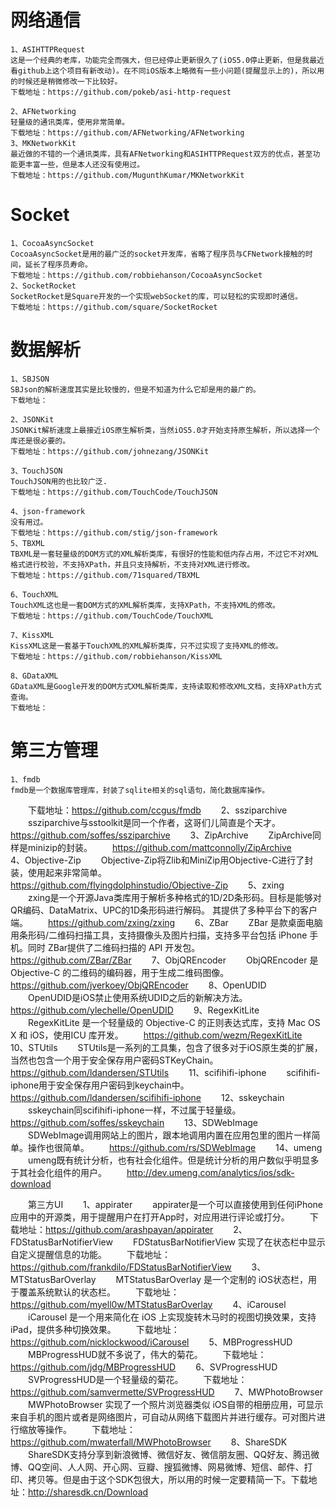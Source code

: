 
# 网络通信
    1、ASIHTTPRequest
    这是一个经典的老库，功能完全而强大，但已经停止更新很久了(iOS5.0停止更新，但是我最近看github上这个项目有新改动)。在不同iOS版本上略微有一些小问题(提醒显示上的)，所以用的时候还是稍微修改一下比较好。
    下载地址：https://github.com/pokeb/asi-http-request

    2、AFNetworking
    轻量级的通讯类库，使用非常简单。
    下载地址：https://github.com/AFNetworking/AFNetworking
    3、MKNetworkKit
    最近做的不错的一个通讯类库，具有AFNetworking和ASIHTTPRequest双方的优点，甚至功能更丰富一些，但是本人还没有使用过。
    下载地址：https://github.com/MugunthKumar/MKNetworkKit
        
# Socket
    1、CocoaAsyncSocket
    CocoaAsyncSocket是用的最广泛的socket开发库，省略了程序员与CFNetwork接触的时间，延长了程序员寿命。
    下载地址：https://github.com/robbiehanson/CocoaAsyncSocket
    2、SocketRocket
    SocketRocket是Square开发的一个实现webSocket的库，可以轻松的实现即时通信。
    下载地址：https://github.com/square/SocketRocket
        
# 数据解析
    1、SBJSON
    SBJson的解析速度其实是比较慢的，但是不知道为什么它却是用的最广的。
    下载地址：

    2、JSONKit
    JSONKit解析速度上最接近iOS原生解析类，当然iOS5.0才开始支持原生解析，所以选择一个库还是很必要的。
    下载地址：https://github.com/johnezang/JSONKit

    3、TouchJSON
    TouchJSON用的也比较广泛.
    下载地址：https://github.com/TouchCode/TouchJSON

    4、json-framework
    没有用过。
    下载地址：https://github.com/stig/json-framework
    5、TBXML
    TBXML是一套轻量级的DOM方式的XML解析类库，有很好的性能和低内存占用，不过它不对XML格式进行校验，不支持XPath，并且只支持解析，不支持对XML进行修改。
    下载地址：https://github.com/71squared/TBXML

    6、TouchXML
    TouchXML这也是一套DOM方式的XML解析类库，支持XPath，不支持XML的修改。
    下载地址：https://github.com/TouchCode/TouchXML

    7、KissXML
    KissXML这是一套基于TouchXML的XML解析类库，只不过实现了支持XML的修改。
    下载地址：https://github.com/robbiehanson/KissXML

    8、GDataXML
    GDataXML是Google开发的DOM方式XML解析类库，支持读取和修改XML文档，支持XPath方式查询。
    下载地址：

# 第三方管理
    1、fmdb
    fmdb是一个数据库管理库，封装了sqlite相关的sql语句，简化数据库操作。
　　下载地址：https://github.com/ccgus/fmdb
　　2、ssziparchive
　　ssziparchive与sstoolkit是同一个作者，这哥们儿简直是个天才。
　　https://github.com/soffes/ssziparchive
　　3、ZipArchive
　　ZipArchive同样是minizip的封装。
　　https://github.com/mattconnolly/ZipArchive
　　4、Objective-Zip
　　Objective-Zip将Zlib和MiniZip用Objective-C进行了封装，使用起来非常简单。
　　https://github.com/flyingdolphinstudio/Objective-Zip
　　5、zxing
　　zxing是一个开源Java类库用于解析多种格式的1D/2D条形码。目标是能够对QR编码、DataMatrix、UPC的1D条形码进行解码。 其提供了多种平台下的客户端。
　　https://github.com/zxing/zxing
　　6、ZBar
　　ZBar 是款桌面电脑用条形码/二维码扫描工具，支持摄像头及图片扫描，支持多平台包括 iPhone 手机。同时 ZBar提供了二维码扫描的 API 开发包。
　　https://github.com/ZBar/ZBar
　　7、ObjQREncoder
　　ObjQREncoder 是 Objective-C 的二维码的编码器，用于生成二维码图像。
　　https://github.com/jverkoey/ObjQREncoder
　　8、OpenUDID
　　OpenUDID是iOS禁止使用系统UDID之后的新解决方法。
　　https://github.com/ylechelle/OpenUDID
　　9、RegexKitLite
　　RegexKitLite 是一个轻量级的 Objective-C 的正则表达式库，支持 Mac OS X 和 iOS，使用ICU 库开发。
　　https://github.com/wezm/RegexKitLite
　　10、STUtils
　　STUtils是一系列的工具集，包含了很多对于iOS原生类的扩展，当然也包含一个用于安全保存用户密码STKeyChain。
　　https://github.com/ldandersen/STUtils
　　11、scifihifi-iphone
　　scifihifi-iphone用于安全保存用户密码到keychain中。
　　https://github.com/ldandersen/scifihifi-iphone
　　12、sskeychain
　　sskeychain同scifihifi-iphone一样，不过属于轻量级。
　　https://github.com/soffes/sskeychain
　　13、SDWebImage
　　SDWebImage调用网站上的图片，跟本地调用内置在应用包里的图片一样简单。操作也很简单。
　　https://github.com/rs/SDWebImage
　　14、umeng
　　umeng既有统计分析，也有社会化组件。但是统计分析的用户数似乎明显多于其社会化组件的用户。
　　http://dev.umeng.com/analytics/ios/sdk-download

　　第三方UI
　　1、appirater
　　appirater是一个可以直接使用到任何iPhone应用中的开源类，用于提醒用户在打开App时，对应用进行评论或打分。
　　下载地址：https://github.com/arashpayan/appirater
　　2、FDStatusBarNotifierView
　　FDStatusBarNotifierView 实现了在状态栏中显示自定义提醒信息的功能。
　　下载地址：https://github.com/frankdilo/FDStatusBarNotifierView
　　3、MTStatusBarOverlay
　　MTStatusBarOverlay 是一个定制的 iOS状态栏，用于覆盖系统默认的状态栏。
　　下载地址：https://github.com/myell0w/MTStatusBarOverlay
　　4、iCarousel
　　iCarousel 是一个用来简化在 iOS 上实现旋转木马时的视图切换效果，支持 iPad，提供多种切换效果。
　　下载地址：https://github.com/nicklockwood/iCarousel
　　5、MBProgressHUD
　　MBProgressHUD就不多说了，伟大的菊花。
　　下载地址：https://github.com/jdg/MBProgressHUD
　　6、SVProgressHUD
　　SVProgressHUD是一个轻量级的菊花。
　　下载地址：https://github.com/samvermette/SVProgressHUD
　　7、MWPhotoBrowser
　　MWPhotoBrowser 实现了一个照片浏览器类似 iOS自带的相册应用，可显示来自手机的图片或者是网络图片，可自动从网络下载图片并进行缓存。可对图片进行缩放等操作。
　　下载地址：https://github.com/mwaterfall/MWPhotoBrowser
　　8、ShareSDK
　　ShareSDK支持分享到新浪微博、微信好友、微信朋友圈、QQ好友、腾迅微博、QQ空间、人人网、开心网、豆瓣、搜狐微博、网易微博、短信、邮件、打印、拷贝等。但是由于这个SDK包很大，所以用的时候一定要精简一下。下载地址：http://sharesdk.cn/Download
